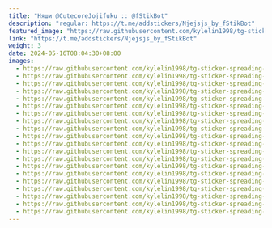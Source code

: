 ```yaml
---
title: "Няши @CutecoreJojifuku :: @fStikBot"
description: "regular: https://t.me/addstickers/Njejsjs_by_fStikBot"
featured_image: "https://raw.githubusercontent.com/kylelin1998/tg-sticker-spreading-worldwide-images/main/img/63f0963e-df41-47d8-82d2-1bf6f978ffb0.jpg"
link: "https://t.me/addstickers/Njejsjs_by_fStikBot"
weight: 3
date: 2024-05-16T08:04:30+08:00
images:
  - https://raw.githubusercontent.com/kylelin1998/tg-sticker-spreading-worldwide-images/main/img/63f0963e-df41-47d8-82d2-1bf6f978ffb0.jpg
  - https://raw.githubusercontent.com/kylelin1998/tg-sticker-spreading-worldwide-images/main/img/d2520ab9-7316-4410-acf2-08db682cb999.jpg
  - https://raw.githubusercontent.com/kylelin1998/tg-sticker-spreading-worldwide-images/main/img/a21fd26a-d101-4dc4-bd22-af5e809b28c7.jpg
  - https://raw.githubusercontent.com/kylelin1998/tg-sticker-spreading-worldwide-images/main/img/8f34f046-9398-4a67-bd10-d8bf2dc8cfc6.jpg
  - https://raw.githubusercontent.com/kylelin1998/tg-sticker-spreading-worldwide-images/main/img/8c13c916-9dd8-4f10-89a7-052abfdcf25c.jpg
  - https://raw.githubusercontent.com/kylelin1998/tg-sticker-spreading-worldwide-images/main/img/7a07816d-1f64-45fe-b7af-dc1a05be35e6.jpg
  - https://raw.githubusercontent.com/kylelin1998/tg-sticker-spreading-worldwide-images/main/img/24286f0b-046c-43bb-8b81-98c4a55ccf6f.jpg
  - https://raw.githubusercontent.com/kylelin1998/tg-sticker-spreading-worldwide-images/main/img/f92b704d-5118-4c24-a59a-c49a1ef562db.jpg
  - https://raw.githubusercontent.com/kylelin1998/tg-sticker-spreading-worldwide-images/main/img/59245b28-005d-47ca-8f6c-5f8e51f48bd1.jpg
  - https://raw.githubusercontent.com/kylelin1998/tg-sticker-spreading-worldwide-images/main/img/a22f27b1-ea52-47ed-88e9-bb52306434b7.jpg
  - https://raw.githubusercontent.com/kylelin1998/tg-sticker-spreading-worldwide-images/main/img/cb26485c-7660-4eb4-832b-060339b3fa7f.jpg
  - https://raw.githubusercontent.com/kylelin1998/tg-sticker-spreading-worldwide-images/main/img/4c257da6-188e-43a4-9a75-1939727287d3.jpg
  - https://raw.githubusercontent.com/kylelin1998/tg-sticker-spreading-worldwide-images/main/img/4719c42f-1d06-4de3-beaf-c3751a10dffb.jpg
  - https://raw.githubusercontent.com/kylelin1998/tg-sticker-spreading-worldwide-images/main/img/bb4e8225-3a95-43a3-b787-a94c1738a2c7.jpg
  - https://raw.githubusercontent.com/kylelin1998/tg-sticker-spreading-worldwide-images/main/img/06dd3f2f-013d-4a0e-ae62-73e8e23d6450.jpg
  - https://raw.githubusercontent.com/kylelin1998/tg-sticker-spreading-worldwide-images/main/img/383f5071-a79c-42df-b5f2-91c838f71ea5.jpg
  - https://raw.githubusercontent.com/kylelin1998/tg-sticker-spreading-worldwide-images/main/img/73876681-c95f-4f6e-8cee-8442affdd3da.jpg
  - https://raw.githubusercontent.com/kylelin1998/tg-sticker-spreading-worldwide-images/main/img/260d96cb-5bd7-4e0a-a41c-19fd185eb243.jpg
  - https://raw.githubusercontent.com/kylelin1998/tg-sticker-spreading-worldwide-images/main/img/9c497b20-0351-4d4d-ba80-ef7e6bdfa9c2.jpg
  - https://raw.githubusercontent.com/kylelin1998/tg-sticker-spreading-worldwide-images/main/img/56eca5dd-f7ac-453f-b87f-e1607c11670c.jpg
---
```


